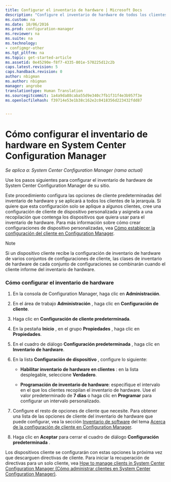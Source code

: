 ```yaml
---
title: Configurar el inventario de hardware | Microsoft Docs
description: "Configure el inventario de hardware de todos los clientes o de una colección en System Center Configuration Manager."
ms.custom: na
ms.date: 10/06/2016
ms.prod: configuration-manager
ms.reviewer: na
ms.suite: na
ms.technology:
- configmgr-other
ms.tgt_pltfrm: na
ms.topic: get-started-article
ms.assetid: 0e45290e-f8f7-4335-801e-570225d12c2b
caps.latest.revision: 5
caps.handback.revision: 0
author: nbigman
ms.author: nbigman
manager: angrobe
translationtype: Human Translation
ms.sourcegitcommit: 1a4a9da88caba55d9e340c7fb1f31f4e3b957f3e
ms.openlocfilehash: f39714e53e1b38c162e2c0418356d223432fdd87


---
```

# <a name="how-to-configure-hardware-inventory-in-system-center-configuration-manager"></a>Cómo configurar el inventario de hardware en System Center Configuration Manager

*Se aplica a: System Center Configuration Manager (rama actual)*

Use los pasos siguientes para configurar el inventario de hardware de System Center Configuration Manager de su sitio.  

 Este procedimiento configura las opciones de cliente predeterminadas del inventario de hardware y se aplicará a todos los clientes de la jerarquía. Si quiere que esta configuración solo se aplique a algunos clientes, cree una configuración de cliente de dispositivo personalizada y asígnela a una recopilación que contenga los dispositivos que quiera usar para el inventario de hardware. Para más información sobre cómo crear configuraciones de dispositivo personalizadas, vea [Cómo establecer la configuración del cliente en Configuration Manager](../../../../core/clients/deploy/configure-client-settings.md).  

> [!NOTE]  
>  Si un dispositivo cliente recibe la configuración de inventario de hardware de varios conjuntos de configuraciones de cliente, las clases de inventario de hardware de cada conjunto de configuraciones se combinarán cuando el cliente informe del inventario de hardware.  

### <a name="to-configure-hardware-inventory"></a>Cómo configurar el inventario de hardware  

1.  En la consola de Configuration Manager, haga clic en **Administración**.  

2.  En el área de trabajo **Administración** , haga clic en **Configuración de cliente**.  

3.  Haga clic en **Configuración de cliente predeterminada**.  

4.  En la pestaña **Inicio** , en el grupo **Propiedades** , haga clic en **Propiedades**.  

5.  En el cuadro de diálogo **Configuración predeterminada** , haga clic en **Inventario de hardware**.  

6.  En la lista **Configuración de dispositivo** , configure lo siguiente:  

    -   **Habilitar inventario de hardware en clientes** : en la lista desplegable, seleccione **Verdadero**.  

    -   **Programación de inventario de hardware**: especifique el intervalo en el que los clientes recopilan el inventario de hardware. Use el valor predeterminado de **7 días** o haga clic en **Programar** para configurar un intervalo personalizado.  

7.  Configure el resto de opciones de cliente que necesite. Para obtener una lista de las opciones de cliente del inventario de hardware que puede configurar, vea la sección [Inventario de software](../../../../core/clients/deploy/about-client-settings.md#hardware-inventory) del tema [Acerca de la configuración de cliente en Configuration Manager](../../../../core/clients/deploy/about-client-settings.md).  

8.  Haga clic en **Aceptar** para cerrar el cuadro de diálogo **Configuración predeterminada** .  

 Los dispositivos cliente se configurarán con estas opciones la próxima vez que descarguen directivas de cliente. Para iniciar la recuperación de directivas para un solo cliente, vea [How to manage clients in System Center Configuration Manager (Cómo administrar clientes en System Center Configuration Manager)](../../../../core/clients/manage/manage-clients.md).  



<!--HONumber=Dec16_HO3-->


